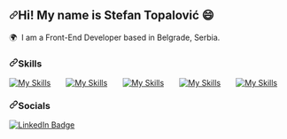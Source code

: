 <article class="markdown-body entry-content container-lg f5" itemprop="text"><h1 dir="auto"><a id="user-content-hi-my-name-is-stefan-topalović-" class="anchor" aria-hidden="true" tabindex="-1" href="#hi-my-name-is-stefan-topalović-"><svg class="octicon octicon-link" viewBox="0 0 16 16" version="1.1" width="16" height="16" aria-hidden="true"><path d="m7.775 3.275 1.25-1.25a3.5 3.5 0 1 1 4.95 4.95l-2.5 2.5a3.5 3.5 0 0 1-4.95 0 .751.751 0 0 1 .018-1.042.751.751 0 0 1 1.042-.018 1.998 1.998 0 0 0 2.83 0l2.5-2.5a2.002 2.002 0 0 0-2.83-2.83l-1.25 1.25a.751.751 0 0 1-1.042-.018.751.751 0 0 1-.018-1.042Zm-4.69 9.64a1.998 1.998 0 0 0 2.83 0l1.25-1.25a.751.751 0 0 1 1.042.018.751.751 0 0 1 .018 1.042l-1.25 1.25a3.5 3.5 0 1 1-4.95-4.95l2.5-2.5a3.5 3.5 0 0 1 4.95 0 .751.751 0 0 1-.018 1.042.751.751 0 0 1-1.042.018 1.998 1.998 0 0 0-2.83 0l-2.5 2.5a1.998 1.998 0 0 0 0 2.83Z"></path></svg></a>Hi! My name is Stefan Topalović 😄</h1>
<p dir="auto">🌍&nbsp; I am a Front-End Developer based in Belgrade, Serbia.
<br></p>
<h3 dir="auto"><a id="user-content-skills" class="anchor" aria-hidden="true" tabindex="-1" href="#skills"><svg class="octicon octicon-link" viewBox="0 0 16 16" version="1.1" width="16" height="16" aria-hidden="true"><path d="m7.775 3.275 1.25-1.25a3.5 3.5 0 1 1 4.95 4.95l-2.5 2.5a3.5 3.5 0 0 1-4.95 0 .751.751 0 0 1 .018-1.042.751.751 0 0 1 1.042-.018 1.998 1.998 0 0 0 2.83 0l2.5-2.5a2.002 2.002 0 0 0-2.83-2.83l-1.25 1.25a.751.751 0 0 1-1.042-.018.751.751 0 0 1-.018-1.042Zm-4.69 9.64a1.998 1.998 0 0 0 2.83 0l1.25-1.25a.751.751 0 0 1 1.042.018.751.751 0 0 1 .018 1.042l-1.25 1.25a3.5 3.5 0 1 1-4.95-4.95l2.5-2.5a3.5 3.5 0 0 1 4.95 0 .751.751 0 0 1-.018 1.042.751.751 0 0 1-1.042.018 1.998 1.998 0 0 0-2.83 0l-2.5 2.5a1.998 1.998 0 0 0 0 2.83Z"></path></svg></a>Skills</h3>
<p dir="auto"><a href="https://skillicons.dev" rel="nofollow"><img src="https://camo.githubusercontent.com/58f3bb5e9f1ec95d227fa76b8c193717043b64b4278ce955bdc5e9a3b59d8a77/68747470733a2f2f736b696c6c69636f6e732e6465762f69636f6e733f693d68746d6c2c637373" alt="My Skills" data-canonical-src="https://skillicons.dev/icons?i=html,css" style="max-width: 100%;"></a> &nbsp;&nbsp;&nbsp;&nbsp;&nbsp; <a href="https://skillicons.dev" rel="nofollow"><img src="https://camo.githubusercontent.com/1034e5d27a8d8fdaf9ce5b797feaa1e272daaba1165078154c687ac01507622b/68747470733a2f2f736b696c6c69636f6e732e6465762f69636f6e733f693d6a732c7473" alt="My Skills" data-canonical-src="https://skillicons.dev/icons?i=js,ts" style="max-width: 100%;"></a> &nbsp;&nbsp;&nbsp;&nbsp;&nbsp; <a href="https://skillicons.dev" rel="nofollow"><img src="https://camo.githubusercontent.com/d05c653a55031c85eb0fc963119c3036b6f0c3119b189e8ea19d2530ceed3bec/68747470733a2f2f736b696c6c69636f6e732e6465762f69636f6e733f693d72656163742c6e657874" alt="My Skills" data-canonical-src="https://skillicons.dev/icons?i=react,next" style="max-width: 100%;"></a> &nbsp;&nbsp;&nbsp;&nbsp;&nbsp; <a href="https://skillicons.dev" rel="nofollow"><img src="https://camo.githubusercontent.com/1184d95de1e998f9a17cd11d84358d44f47704ef2b012ba0a6df921b31c82637/68747470733a2f2f736b696c6c69636f6e732e6465762f69636f6e733f693d7461696c77696e642c73637373" alt="My Skills" data-canonical-src="https://skillicons.dev/icons?i=tailwind,scss" style="max-width: 100%;"></a> &nbsp;&nbsp;&nbsp;&nbsp;&nbsp; <a href="https://skillicons.dev" rel="nofollow"><img src="https://camo.githubusercontent.com/c29bb71baeb986a6b13519d89dfbc0f93b3f252ce64deb423917c1ea258e9ff7/68747470733a2f2f736b696c6c69636f6e732e6465762f69636f6e733f693d6669676d61" alt="My Skills" data-canonical-src="https://skillicons.dev/icons?i=figma" style="max-width: 100%;"></a>
<br></p>
<h3 dir="auto"><a id="user-content-socials" class="anchor" aria-hidden="true" tabindex="-1" href="#socials"><svg class="octicon octicon-link" viewBox="0 0 16 16" version="1.1" width="16" height="16" aria-hidden="true"><path d="m7.775 3.275 1.25-1.25a3.5 3.5 0 1 1 4.95 4.95l-2.5 2.5a3.5 3.5 0 0 1-4.95 0 .751.751 0 0 1 .018-1.042.751.751 0 0 1 1.042-.018 1.998 1.998 0 0 0 2.83 0l2.5-2.5a2.002 2.002 0 0 0-2.83-2.83l-1.25 1.25a.751.751 0 0 1-1.042-.018.751.751 0 0 1-.018-1.042Zm-4.69 9.64a1.998 1.998 0 0 0 2.83 0l1.25-1.25a.751.751 0 0 1 1.042.018.751.751 0 0 1 .018 1.042l-1.25 1.25a3.5 3.5 0 1 1-4.95-4.95l2.5-2.5a3.5 3.5 0 0 1 4.95 0 .751.751 0 0 1-.018 1.042.751.751 0 0 1-1.042.018 1.998 1.998 0 0 0-2.83 0l-2.5 2.5a1.998 1.998 0 0 0 0 2.83Z"></path></svg></a>Socials</h3>
<div id="user-content-badges" dir="auto">
  <a href="https://www.linkedin.com/in/stefan-topalovic-dev/" rel="nofollow">
    <img src="https://camo.githubusercontent.com/73d7f9030632789d857cd7bb543d9cb9bada0672f246b6008258864452f17988/68747470733a2f2f696d672e736869656c64732e696f2f62616467652f4c696e6b6564496e2d626c75653f7374796c653d666f722d7468652d6261646765266c6f676f3d6c696e6b6564696e266c6f676f436f6c6f723d7768697465" alt="LinkedIn Badge" data-canonical-src="https://img.shields.io/badge/LinkedIn-blue?style=for-the-badge&amp;logo=linkedin&amp;logoColor=white" style="max-width: 100%;">
  </a>
</div>
</article>
